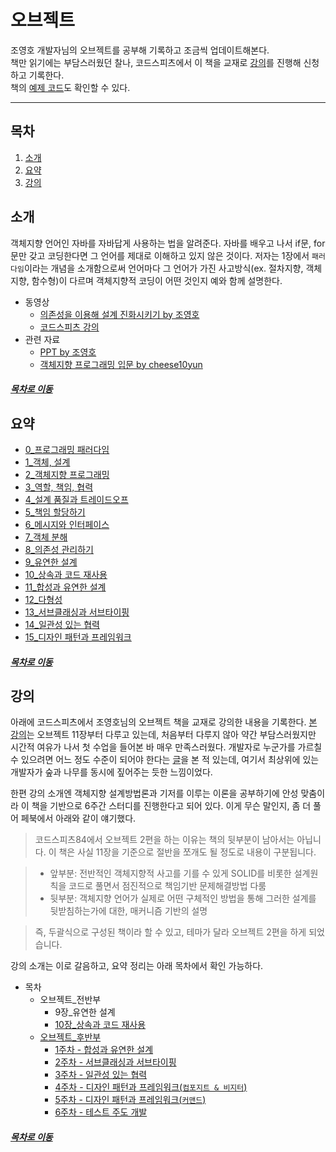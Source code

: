 오브젝트
=====
조영호 개발자님의 오브젝트를 공부해 기록하고 조금씩 업데이트해본다.  
책만 읽기에는 부담스러웠던 찰나, 코드스피츠에서 이 책을 교재로 [강의](https://codespitz.com/s84/list.php?fbclid=IwAR1W2Mvvt2grbKgvB4wNMOIesodzp7qdztcqtlOwn3Ugj7Iwk0ARgEBz8bk)를 진행해 신청하고 기록한다.  
책의 [예제 코드](https://github.com/eternity-oop/object)도 확인할 수 있다.
- - -
## 목차
1. [소개](#소개)
2. [요약](#요약)
3. [강의](#강의)

## 소개
객체지향 언어인 자바를 자바답게 사용하는 법을 알려준다. 자바를 배우고 나서 if문, for문만 갖고 코딩한다면 그 언어를 제대로 이해하고 있지 않은 것이다. 저자는 1장에서 `패러다임`이라는 개념을 소개함으로써 언어마다 그 언어가 가진 사고방식(ex. 절차지향, 객체지향, 함수형)이 다르며 객체지향적 코딩이 어떤 것인지 예와 함께 설명한다.

* 동영상
	* [의존성을 이용해 설계 진화시키기 by 조영호](https://www.youtube.com/watch?v=dJ5C4qRqAgA)
	* [코드스피츠 강의](https://www.youtube.com/watch?v=sWyZUzQW3IM&t=8s)
* 관련 자료
	* [PPT by 조영호](https://www.slideshare.net/baejjae93?utm_campaign=profiletracking&utm_medium=sssite&utm_source=ssslideview)
	* [객체지향 프로그래밍 입문 by cheese10yun](https://github.com/cheese10yun/TIL/blob/master/OOP/객체-지향-프로그래밍-입문.md)

##### [목차로 이동](#목차)
	
## 요약
* [0_프로그래밍 패러다임](object_summary_00.md)
* [1_객체, 설계](#1_객체,-설계)
* [2_객체지향 프로그래밍](#2_객체지향-프로그래밍)
* [3_역할, 책임, 협력](#3_역할,-책임,-협력)
* [4_설계 품질과 트레이드오프](#4_설계-품질과-트레이드오프)
* [5_책임 할당하기](#5_책임-할당하기)
* [6_메시지와 인터페이스](#6_메시지와-인터페이스)
* [7_객체 분해](#7_객체-분해)
* [8_의존성 관리하기](#8_의존성-관리하기)
* [9_유연한 설계](#9_유연한-설계)
* [10_상속과 코드 재사용](#10_상속과-코드-재사용)
* [11_합성과 유연한 설계](#11_합성과-유연한-설계)
* [12_다형성](#12_다형성)
* [13_서브클래싱과 서브타이핑](#13_서브클래싱과-서브타이핑)
* [14_일관성 있는 협력](#14_일관성-있는-협력)
* [15_디자인 패턴과 프레임워크](#15_디자인-패턴과-프레임워크)

##### [목차로 이동](#목차)

## 강의
아래에 코드스피츠에서 조영호님의 오브젝트 책을 교재로 강의한 내용을 기록한다. [본 강의](https://www.bsidesoft.com/8121?fbclid=IwAR1l1EZNkGZqZilTBJtE0eTgJNeIJsXkEOdHMzUwdOknLQP_Wx7L98PExCU)는 오브젝트 11장부터 다루고 있는데, 처음부터 다루지 않아 약간 부담스러웠지만 시간적 여유가 나서 첫 수업을 들어본 바 매우 만족스러웠다. 개발자로 누군가를 가르칠 수 있으려면 어느 정도 수준이 되어야 한다는 [글](https://docs.google.com/document/d/1_phA5XUszSmN7Ta-QHs4DxRz9_iu8YlhxpVjSGEbWcg/edit)을 본 적 있는데, 여기서 최상위에 있는 개발자가 숲과 나무를 동시에 짚어주는 듯한 느낌이었다.

한편 강의 소개엔 객체지향 설계방법론과 기저를 이루는 이론을 공부하기에 안성 맞춤이라 이 책을 기반으로 6주간 스터디를 진행한다고 되어 있다. 이게 무슨 말인지, 좀 더 풀어 페북에서 아래와 같이 얘기했다.

> 코드스피츠84에서 오브젝트 2편을 하는 이유는 책의 뒷부분이 남아서는 아닙니다. 이 책은 사실 11장을 기준으로 절반을 쪼개도 될 정도로 내용이 구분됩니다.  

> * 앞부분: 전반적인 객체지향적 사고를 기를 수 있게 SOLID를 비롯한 설계원칙을 코드로 풀면서 점진적으로 책임기반 문제해결방법 다룸  
> * 뒷부분: 객체지향 언어가 실제로 어떤 구체적인 방법을 통해 그러한 설계를 뒷받침하는가에 대한, 매커니즘 기반의 설명  

> 즉, 두괄식으로 구성된 책이라 할 수 있고, 테마가 달라 오브젝트 2편을 하게 되었습니다.  

강의 소개는 이로 갈음하고, 요약 정리는 아래 목차에서 확인 가능하다.

* 목차
	* 오브젝트_전반부
		* 9장_유연한 설계
		* [10장_상속과 코드 재사용](../lecture_list/code_spitz/s83_object1/object1_ch10.md)
	* [오브젝트_후반부](https://codespitz.com/s84/list.php?fbclid=IwAR0EtyO3oufqcMr5Ryc9bvP6N72WFbPTGE0u2YV9rk7RW5tjSZKbiy6P_Aw)
		* [1주차 - 합성과 유연한 설계](../lecture_list/code_spitz/s84_object2/object2_week1_ch11.md)
		* [2주차 - 서브클래싱과 서브타이핑](../lecture_list/code_spitz/s84_object2/object2_week2_ch13.md)
		* [3주차 - 일관성 있는 협력](../lecture_list/code_spitz/s84_object2/object2_week3_ch14.md)
		* [4주차 - 디자인 패턴과 프레임워크(`컴포지트 & 비지터`)](../lecture_list/code_spitz/s84_object2/object2_week4_ch15_composite_visitor.md)
		* [5주차 - 디자인 패턴과 프레임워크(`커맨드`)](../lecture_list/code_spitz/s84_object2/object2_week5_ch15_command.md)
		* [6주차 - 테스트 주도 개발](../lecture_list/code_spitz/s84_object2/object2_week6.md)
		
##### [목차로 이동](#목차)